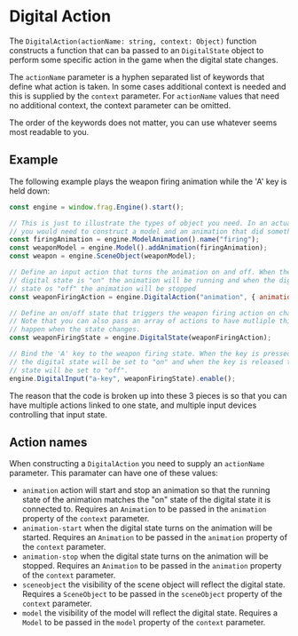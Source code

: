 # Digital Action

The `DigitalAction(actionName: string, context: Object)` function constructs
a function that can ba passed to an `DigitalState` object to perform some 
specific action in the game when the digital state changes.

The `actionName` parameter is a hyphen separated list of keywords that define
what action is taken. In some cases additional context is needed and this is
supplied by the `context` parameter. For `actionName` values that need no
additional context, the context parameter can be omitted.

The order of the keywords does not matter, you can use whatever seems most
readable to you.

## Example

The following example plays the weapon firing animation while the 'A' key is held down:

```javascript
const engine = window.frag.Engine().start();

// This is just to illustrate the types of object you need. In an actual game
// you would need to construct a model and an animation that did something.
const firingAnimation = engine.ModelAnimation().name("firing");
const weaponModel = engine.Model().addAnimation(firingAnimation);
const weapon = engine.SceneObject(weaponModel);

// Define an input action that turns the animation on and off. When the
// digital state is "on" the animation will be running and when the digital
// state os "off" the animation will be stopped
const weaponFiringAction = engine.DigitalAction("animation", { animation: weapon.animations.firing });

// Define an on/off state that triggers the weapon firing action on changes.
// Note that you can also pass an array of actions to have mutliple things
// happen when the state changes.
const weaponFiringState = engine.DigitalState(weaponFiringAction);

// Bind the 'A' key to the weapon firing state. When the key is pressed down 
// the digital state will be set to "on" and when the key is released the digital 
// state will be set to "off".
engine.DigitalInput("a-key", weaponFiringState).enable();
```

The reason that the code is broken up into these 3 pieces is so that
you can have multiple actions linked to one state, and multiple input
devices controlling that input state.

## Action names

When constructing a `DigitalAction` you need to supply an `actionName` parameter. This
paramater can have one of these values:
* `animation` action will start and stop an animation so that the running state of
  the animation matches the "on" state of the digital state it is connected to. Requires
  an `Animation` to be passed in the `animation` property of the `context` parameter.
* `animation-start` when the digital state turns on the animation will be started. Requires
  an `Animation` to be passed in the `animation` property of the `context` parameter.
* `animation-stop` when the digital state turns on the animation will be stopped. Requires
  an `Animation` to be passed in the `animation` property of the `context` parameter.
* `sceneobject` the visibility of the scene object will reflect the digital state. Requires
  a `SceneObject` to be passed in the `sceneObject` property of the `context` parameter.
* `model` the visibility of the model will reflect the digital state. Requires
  a `Model` to be passed in the `model` property of the `context` parameter.

